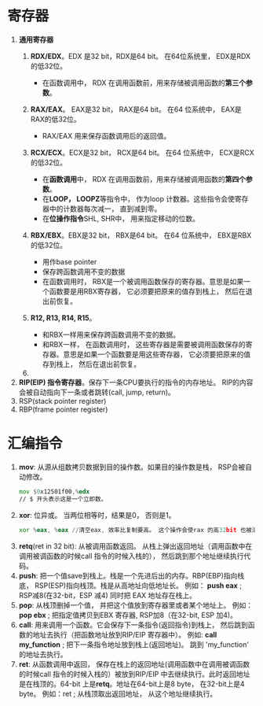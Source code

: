 
# 寄存器

1. **通用寄存器**
	1. **RDX/EDX**。EDX 是32 bit，RDX是64 bit。 在64位系统里， EDX是RDX的低32位。
	    - 在函数调用中， RDX 在调用函数前，用来存储被调用函数的**第三个参数**。
	2. **RAX/EAX**。 EAX是32 bit， RAX是64 bit。 在64 位系统中， EAX是RAX的低32位。
		- RAX/EAX 用来保存函数调用后的返回值。
	4. **RCX/ECX**。ECX是32 bit， RCX是64 bit。 在64 位系统中， ECX是RCX的低32位。
		- 在**函数调用**中， RDX 在调用函数前，用来存储被调用函数的**第四个参数**。
		- 在**LOOP， LOOPZ**等指令中， 作为loop 计数器。这些指令会使寄存器中的计数器每次减一， 直到减到零。
		- 在**位操作指令**SHL, SHR中， 用来指定移动的位数。

	5. **RBX/EBX**。EBX是32 bit， RBX是64 bit。 在64 位系统中， EBX是RBX的低32位。
		- 用作base pointer
		- 保存跨函数调用不变的数据
		- 在函数调用时， RBX是一个被调用函数保存的寄存器。意思是如果一个函数要是用RBX寄存器， 它必须要把原来的值存到栈上， 然后在退出前恢复。
	6. **R12, R13, R14, R15**。
		- 和RBX一样用来保存跨函数调用不变的数据。
		- 和RBX一样， 在函数调用时， 这些寄存器是需要被调用函数保存的寄存器。意思是如果一个函数要是用这些寄存器， 它必须要把原来的值存到栈上， 然后在退出前恢复。
	7. 
2. **RIP(EIP) 指令寄存器**。保存下一条CPU要执行的指令的内存地址。
	RIP的内容会被自动指向下一条或者跳转(call, jump, return)。
4. RSP(stack pointer register)
5. RBP(frame pointer register)

# 汇编指令
 1. **mov**: 从源从组数拷贝数据到目的操作数。如果目的操作数是栈， RSP会被自动修改。
	```asm
	mov $0x12501f00,%edx
	// $ 开头表示这是一个立即数。
	
	```
 2. **xor**: 位异或。 当两位相等时，结果是0， 否则是1。
	```asm
	xor %eax, %eax //清空eax, 效率比复制要高。 这个操作会使rax 的高32bit 也被清零。
	```
 3. **retq**(ret in 32 bit): 从被调用函数返回。 从栈上弹出返回地址（调用函数中在调用被调函数的时候call 指令的时候入栈的）， 然后跳到那个地址继续执行代码。
 4.  **push**: 把一个值save到栈上。栈是一个先进后出的内存。RBP(EBP)指向栈底， RSP(ESP)指向栈顶。栈是从高地址向低地址长。 例如：  **push eax**  ; RSP减8(在32-bit，ESP 减4) 同时把 EAX 地址存在栈上。
 5.  **pop**: 从栈顶删掉一个值， 并把这个值放到寄存器里或者某个地址上。 例如：**pop ebx**  ; 把指定值拷贝到EBX 寄存器, RSP加8（在32-bit, ESP 加4)。
6.  **call**: 用来调用一个函数。它会保存下一条指令(返回指令)到栈上， 然后跳到函数的地址去执行（把函数地址放到RIP/EIP 寄存器中）。 例如:  **call my_function**  ; 把下一条指令地址放到栈上(返回地址)。 跳到 'my_function' 的地址去执行。
7.  **ret**: 从函数调用中返回， 保存在栈上的返回地址(调用函数中在调用被调函数的时候call 指令的时候入栈的）被放到RIP/EIP 中去继续执行。此时返回地址是在栈顶的。64-bit 上是**retq**。地址在64-bit上是8 byte， 在32-bit上是4 byte。 例如：ret ; 从栈顶取出返回地址， 从这个地址继续执行。
<!--stackedit_data:
eyJoaXN0b3J5IjpbLTg1MjA5MzM1NSwxOTk0ODA2ODQzLDUzMD
Y1NjE4LDE3NjM0NDQ5MTUsOTUzNTE4MzY3LDk4NjYwOTM5NSwt
OTM2MTMxNzU2LC0yNzA0MzE1OTAsLTE1ODE0OTg3OTEsNzMwOT
k4MTE2XX0=
-->